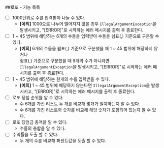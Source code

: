 ##로또 - 기능 목록
- [ ] 1000단위로 수를 입력받아 나눌 수 있다.
  - __[예외]__ 1000으로 나누어 떨어지지 않을 경우 `IllegalArgumentException`을 발생시키고, "[ERROR]"로 시작하는 에러 메시지를 출력 후 종료한다.
- [ ] 1 ~ 45 범위에 해당하는 6개의 수들을 입력받아 수들을 쉼표(,) 기준으로 구분할 수 있다.
  - __[예외]__ 6개의 수들을 쉼표(,) 기준으로 구분했을 때 1 ~ 45 범위에 해당하지 않거나</br> 쉼표(,) 기준으로 구분했을 때 6개의 수가 아니라면 `IllegalArgumentException`을 발생시키고, "[ERROR]"로 시작하는 에러 메시지를 출력 후 종료한다.
- [ ] 1 ~ 45 범위에 해당하는 한개의 수를 입력받을 수 있다.
    - __[예외]__ 1 ~ 45 범위에 해당하지 않는다면 `IllegalArgumentException`을 발생시키고, "[ERROR]"로 시작하는 에러 메시지를 출력 후 종료한다.
- [ ] 로또 당첨 순위를 알 수 있다.
    - 수 6개를 가진 리스트 두 개를 비교해 몇개가 일치하는지 알 수 있다.
    - 수 6개를 가진 리스트와 숫자를 비교해 해당 숫자가 포함되어 있는지 알 수 있다.
- [ ] 로또 당첨금 총액을 알 수 있다.
    - 수들의 총합을 알 수 있다.
- [ ] 수익률을 도출 할 수 있다.
    - 두 개의 수를 비교해 퍼센트값을 도출 할 수 있다.

